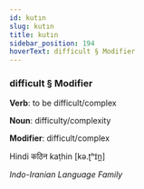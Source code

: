 ```yaml
---
id: kutın
slug: kutın
title: kutın
sidebar_position: 194
hoverText: difficult § Modifier
---
```


### difficult § Modifier

**Verb**: to be difficult/complex

**Noun**: difficulty/complexity

**Modifier**: difficult/complex

Hindi कठिन kaṭhin [kə.ʈʰɪ̃n̪]

*Indo-Iranian Language Family*